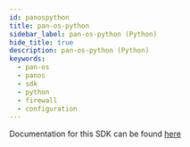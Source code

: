 ```yaml
---
id: panospython
title: pan-os-python
sidebar_label: pan-os-python (Python)
hide_title: true
description: pan-os-python (Python)
keywords:
  - pan-os
  - panos
  - sdk
  - python
  - firewall
  - configuration
---
```


Documentation for this SDK can be found [here](https://pan-os-python.readthedocs.io)